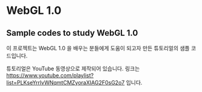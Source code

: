 # WebGL 1.0

## Sample codes to study WebGL 1.0 

이 프로젝트는 WebGL 1.0 을 배우는 분들에게 도움이 되고자 만든 튜토리얼의 샘플 코드입니다. 

튜토리얼은 YouTube 동영상으로 제작되어 있습니다. 링크는 https://www.youtube.com/playlist?list=PLKseYrrlvWNqmtCMZyoraXIAG2F0sG2o7 입니다.

